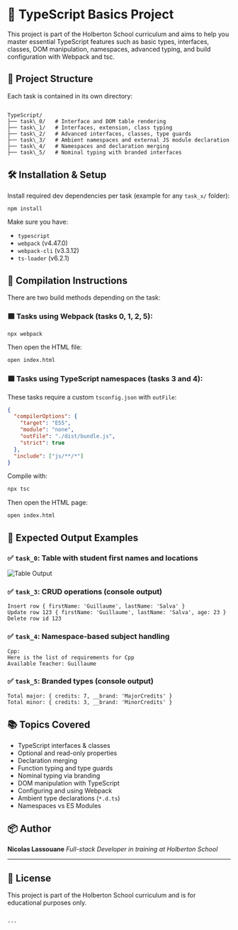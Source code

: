 # 📘 TypeScript Basics Project

This project is part of the Holberton School curriculum and aims to help you master essential TypeScript features such as basic types, interfaces, classes, DOM manipulation, namespaces, advanced typing, and build configuration with Webpack and tsc.

## 📂 Project Structure

Each task is contained in its own directory:

```

TypeScript/
├── task\_0/   # Interface and DOM table rendering
├── task\_1/   # Interfaces, extension, class typing
├── task\_2/   # Advanced interfaces, classes, type guards
├── task\_3/   # Ambient namespaces and external JS module declaration
├── task\_4/   # Namespaces and declaration merging
├── task\_5/   # Nominal typing with branded interfaces

````

## 🛠️ Installation & Setup

Install required dev dependencies per task (example for any `task_x/` folder):

```bash
npm install
````

Make sure you have:

* `typescript`
* `webpack` (v4.47.0)
* `webpack-cli` (v3.3.12)
* `ts-loader` (v6.2.1)

## 🔧 Compilation Instructions

There are two build methods depending on the task:

### 🟩 Tasks using **Webpack** (tasks 0, 1, 2, 5):

```bash
npx webpack
```

Then open the HTML file:

```bash
open index.html
```

### 🟦 Tasks using **TypeScript namespaces** (tasks 3 and 4):

These tasks require a custom `tsconfig.json` with `outFile`:

```json
{
  "compilerOptions": {
    "target": "ES5",
    "module": "none",
    "outFile": "./dist/bundle.js",
    "strict": true
  },
  "include": ["js/**/*"]
}
```

Compile with:

```bash
npx tsc
```

Then open the HTML page:

```bash
open index.html
```

## 🧪 Expected Output Examples

### ✅ `task_0`: Table with student first names and locations

![Table Output](https://via.placeholder.com/600x100?text=Student+Table+Rendered+in+Browser)

### ✅ `task_3`: CRUD operations (console output)

```
Insert row { firstName: 'Guillaume', lastName: 'Salva' }
Update row 123 { firstName: 'Guillaume', lastName: 'Salva', age: 23 }
Delete row id 123
```

### ✅ `task_4`: Namespace-based subject handling

```
Cpp:
Here is the list of requirements for Cpp
Available Teacher: Guillaume
```

### ✅ `task_5`: Branded types (console output)

```
Total major: { credits: 7, __brand: 'MajorCredits' }
Total minor: { credits: 3, __brand: 'MinorCredits' }
```

## 📚 Topics Covered

* TypeScript interfaces & classes
* Optional and read-only properties
* Declaration merging
* Function typing and type guards
* Nominal typing via branding
* DOM manipulation with TypeScript
* Configuring and using Webpack
* Ambient type declarations (`*.d.ts`)
* Namespaces vs ES Modules

## 📦 Author

**Nicolas Lassouane**
*Full-stack Developer in training at Holberton School*

---

## 🧠 License

This project is part of the Holberton School curriculum and is for educational purposes only.

```

---
